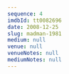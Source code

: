 ```yaml
---
sequence: 4
imdbId: tt0082696
date: 2008-12-25
slug: madman-1981
medium: null
venue: null
venueNotes: null
mediumNotes: null
---
```


